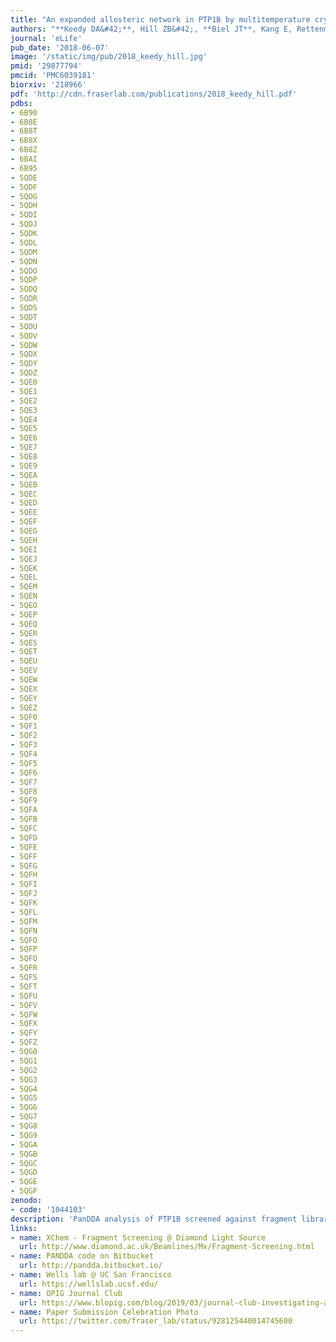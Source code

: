 ```yaml
---
title: "An expanded allosteric network in PTP1B by multitemperature crystallography, fragment screening, and covalent tethering"
authors: "**Keedy DA&#42;**, Hill ZB&#42;, **Biel JT**, Kang E, Rettenmaier TJ, Brandao-Neto J, Pearce NM, von Delft F, Wells JA, **Fraser JS**."
journal: 'eLife'
pub_date: '2018-06-07'
image: '/static/img/pub/2018_keedy_hill.jpg'
pmid: '29877794'
pmcid: 'PMC6039181'
biorxiv: '218966'
pdf: 'http://cdn.fraserlab.com/publications/2018_keedy_hill.pdf'
pdbs:
- 6B90
- 6B8E
- 6B8T
- 6B8X
- 6B8Z
- 6BAI
- 6B95
- 5QDE
- 5QDF
- 5QDG
- 5QDH
- 5QDI
- 5QDJ
- 5QDK
- 5QDL
- 5QDM
- 5QDN
- 5QDO
- 5QDP
- 5QDQ
- 5QDR
- 5QDS
- 5QDT
- 5QDU
- 5QDV
- 5QDW
- 5QDX
- 5QDY
- 5QDZ
- 5QE0
- 5QE1
- 5QE2
- 5QE3
- 5QE4
- 5QE5
- 5QE6
- 5QE7
- 5QE8
- 5QE9
- 5QEA
- 5QEB
- 5QEC
- 5QED
- 5QEE
- 5QEF
- 5QEG
- 5QEH
- 5QEI
- 5QEJ
- 5QEK
- 5QEL
- 5QEM
- 5QEN
- 5QEO
- 5QEP
- 5QEQ
- 5QER
- 5QES
- 5QET
- 5QEU
- 5QEV
- 5QEW
- 5QEX
- 5QEY
- 5QEZ
- 5QF0
- 5QF1
- 5QF2
- 5QF3
- 5QF4
- 5QF5
- 5QF6
- 5QF7
- 5QF8
- 5QF9
- 5QFA
- 5QFB
- 5QFC
- 5QFD
- 5QFE
- 5QFF
- 5QFG
- 5QFH
- 5QFI
- 5QFJ
- 5QFK
- 5QFL
- 5QFM
- 5QFN
- 5QFO
- 5QFP
- 5QFQ
- 5QFR
- 5QFS
- 5QFT
- 5QFU
- 5QFV
- 5QFW
- 5QFX
- 5QFY
- 5QFZ
- 5QG0
- 5QG1
- 5QG2
- 5QG3
- 5QG4
- 5QG5
- 5QG6
- 5QG7
- 5QG8
- 5QG9
- 5QGA
- 5QGB
- 5QGC
- 5QGD
- 5QGE
- 5QGF
zenodo:
- code: '1044103'
description: 'PanDDA analysis of PTP1B screened against fragment libraries'
links:
- name: XChem - Fragment Screening @ Diamond Light Source
  url: http://www.diamond.ac.uk/Beamlines/Mx/Fragment-Screening.html
- name: PANDDA code on Bitbucket
  url: http://pandda.bitbucket.io/
- name: Wells lab @ UC San Francisco
  url: https://wellslab.ucsf.edu/
- name: OPIG Journal Club
  url: https://www.blopig.com/blog/2019/03/journal-club-investigating-allostery-with-a-lot-of-crystals/
- name: Paper Submission Celebration Photo
  url: https://twitter.com/fraser_lab/status/928125440014745600
---
```

